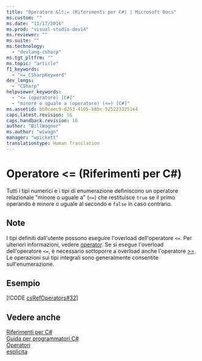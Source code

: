 ```yaml
---
title: "Operatore &lt;= (Riferimenti per C#) | Microsoft Docs"
ms.custom: ""
ms.date: "11/17/2016"
ms.prod: "visual-studio-dev14"
ms.reviewer: ""
ms.suite: ""
ms.technology: 
  - "devlang-csharp"
ms.tgt_pltfrm: ""
ms.topic: "article"
f1_keywords: 
  - "<=_CSharpKeyword"
dev_langs: 
  - "CSharp"
helpviewer_keywords: 
  - "<= (operatore) [C#]"
  - "minore o uguale a (operatore) (<=) [C#]"
ms.assetid: bb0caec9-d253-4105-b8bc-5252233251e4
caps.latest.revision: 16
caps.handback.revision: 16
author: "BillWagner"
ms.author: "wiwagn"
manager: "wpickett"
translationtype: Human Translation
---
```

# Operatore &lt;= (Riferimenti per C#)
Tutti i tipi numerici e i tipi di enumerazione definiscono un operatore relazionale "minore o uguale a" \(`<=`\) che restituisce `true` se il primo operando è minore o uguale al secondo e `false` in caso contrario.  
  
## Note  
 I tipi definiti dall'utente possono eseguire l'overload dell'operatore `<=`.  Per ulteriori informazioni, vedere [operator](../../../csharp/language-reference/keywords/operator.md).  Se si esegue l'overload dell'operatore `<=`, è necessario sottoporre a overload anche l'operatore [\>\=](../../../csharp/language-reference/operators/greater-than-equal-operator.md).  Le operazioni sui tipi integrali sono generalmente consentite sull'enumerazione.  
  
## Esempio  
 [!CODE [csRefOperators#32](../CodeSnippet/VS_Snippets_VBCSharp/csrefOperators#32)]  
  
## Vedere anche  
 [Riferimenti per C\#](../../../csharp/language-reference/index.md)   
 [Guida per programmatori C\#](../../../csharp/programming-guide/index.md)   
 [Operatori](../../../csharp/language-reference/operators/index.md)   
 [esplicita](../../../csharp/language-reference/keywords/explicit.md)